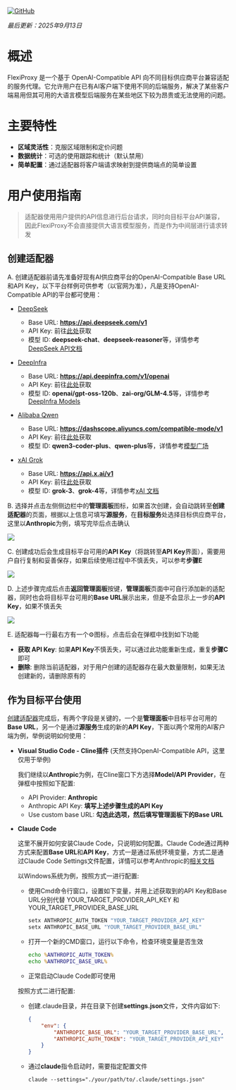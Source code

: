 [![GitHub](https://img.shields.io/badge/GitHub-0.5.1-blue?logo=github)](https://github.com/SanChai20/Flexi-Proxy) 

*最后更新：2025年9月13日*

# 概述

FlexiProxy 是一个基于 OpenAI-Compatible API 向不同目标供应商平台兼容适配的服务代理。它允许用户在已有AI客户端下使用不同的后端服务，解决了某些客户端易用但其可用的大语言模型后端服务在某些地区下较为昂贵或无法使用的问题。

# 主要特性

- **区域灵活性**：克服区域限制和定价问题
- **数据统计**：可选的使用跟踪和统计（默认禁用）
- **简单配置**：通过适配器将客户端请求映射到提供商端点的简单设置

# 用户使用指南

> 适配器使用用户提供的API信息进行后台请求，同时向目标平台API兼容，因此FlexiProxy不会直接提供大语言模型服务，而是作为中间层进行请求转发

## 创建适配器

A. 创建适配器前请先准备好现有AI供应商平台的OpenAI-Compatible Base URL和API Key，以下平台样例可供参考（以官网为准），凡是支持OpenAI-Compatible API的平台都可使用：

- [DeepSeek](https://www.deepseek.com/)
    - Base URL: **https://api.deepseek.com/v1**
    - API Key: 前往[此处](https://platform.deepseek.com/)获取
    - 模型 ID: **deepseek-chat**、**deepseek-reasoner**等，详情参考[DeepSeek API文档](https://api-docs.deepseek.com/)

- [DeepInfra](https://deepinfra.com/)
    - Base URL: **https://api.deepinfra.com/v1/openai**
    - API Key: 前往[此处](https://deepinfra.com/dash/api_keys)获取
    - 模型 ID: **openai/gpt-oss-120b**、**zai-org/GLM-4.5**等，详情参考[DeepInfra Models](https://deepinfra.com/models)

- [Alibaba Qwen](https://bailian.console.aliyun.com/)
    - Base URL: **https://dashscope.aliyuncs.com/compatible-mode/v1**
    - API Key: 前往[此处](https://bailian.console.aliyun.com/?tab=model#/api-key)获取
    - 模型 ID: **qwen3-coder-plus**、**qwen-plus**等，详情参考[模型广场](https://bailian.console.aliyun.com/)

- [xAI Grok](https://x.ai/)
    - Base URL: **https://api.x.ai/v1**
    - API Key: 前往[此处](https://console.x.ai/team/default/api-keys)获取
    - 模型 ID: **grok-3**、**grok-4**等，详情参考[xAI 文档](https://docs.x.ai/docs/models)


B. 选择并点击左侧侧边栏中的**管理面板**图标，如果首次创建，会自动跳转至**创建适配器**的页面，根据以上信息可填写**源服务**，在**目标服务**处选择目标供应商平台，这里以**Anthropic**为例，填写完毕后点击确认

![](https://flexiproxy.com/screenshots/zh/createadapter.PNG)


C. 创建成功后会生成目标平台可用的**API Key**（将跳转至**API Key**界面），需要用户自行复制和妥善保存，如果后续使用过程中不慎丢失，可以参考**步骤E**

![](https://flexiproxy.com/screenshots/zh/apikey.png)


D. 上述步骤完成后点击**返回管理面板**按键，**管理面板**页面中可自行添加新的适配器，同时也会将目标平台可用的**Base URL**展示出来，但是不会显示上一步的**API Key**，如果不慎丢失

![](https://flexiproxy.com/screenshots/zh/management.png)

E. 适配器每一行最右方有一个⚙图标，点击后会在弹框中找到如下功能
- **获取 API Key**: 如果**API Key**不慎丢失，可以通过此功能重新生成，重复**步骤C**即可
- **删除**: 删除当前适配器，对于用户创建的适配器存在最大数量限制，如果无法创建新的，请删除原有的


## 作为目标平台使用

[创建适配器](#创建适配器)完成后，有两个字段是关键的，一个是**管理面板**中目标平台可用的**Base URL**，另一个是通过**源服务**生成的新的**API Key**，下面以两个常用的AI客户端为例，举例说明如何使用：

- **Visual Studio Code - Cline插件** (天然支持OpenAI-Compatible API，这里仅用于举例)

    我们继续以**Anthropic**为例，在Cline窗口下方选择**Model/API Provider**，在弹框中按照如下配置:

    - API Provider: **Anthropic**
    - Anthropic API Key: **填写上述步骤生成的API Key** 
    - Use custom base URL: **勾选此选项，然后填写管理面板下的Base URL**

- **Claude Code**

    这里不展开如何安装Claude Code，只说明如何配置。Claude Code通过两种方式来配置**Base URL**和**API Key**，方式一是通过系统环境变量，方式二是通过Claude Code Settings文件配置，详情可以参考Anthropic的[相关文档](https://docs.anthropic.com/en/docs/claude-code/llm-gateway#litellm-configuration)
    
    以Windows系统为例，按照方式一进行配置:

    - 使用Cmd命令行窗口，设置如下变量，并用上述获取到的API Key和Base URL分别代替 YOUR_TARGET_PROVIDER_API_KEY 和 YOUR_TARGET_PROVIDER_BASE_URL
        ```cmd
        setx ANTHROPIC_AUTH_TOKEN "YOUR_TARGET_PROVIDER_API_KEY"
        setx ANTHROPIC_BASE_URL "YOUR_TARGET_PROVIDER_BASE_URL"
        ```
    - 打开一个新的CMD窗口，运行以下命令，检查环境变量是否生效
        ```cmd
        echo %ANTHROPIC_AUTH_TOKEN%
        echo %ANTHROPIC_BASE_URL%
        ```
    - 正常启动Claude Code即可使用

    按照方式二进行配置:

    - 创建.claude目录，并在目录下创建**settings.json**文件，文件内容如下:
        ```json
        {
            "env": {
                "ANTHROPIC_BASE_URL": "YOUR_TARGET_PROVIDER_BASE_URL",
                "ANTHROPIC_AUTH_TOKEN": "YOUR_TARGET_PROVIDER_API_KEY"
            }
        }
        ```
    - 通过**claude**指令启动时，需要指定配置文件
        ```
        claude --settings="./your/path/to/.claude/settings.json"
        ```